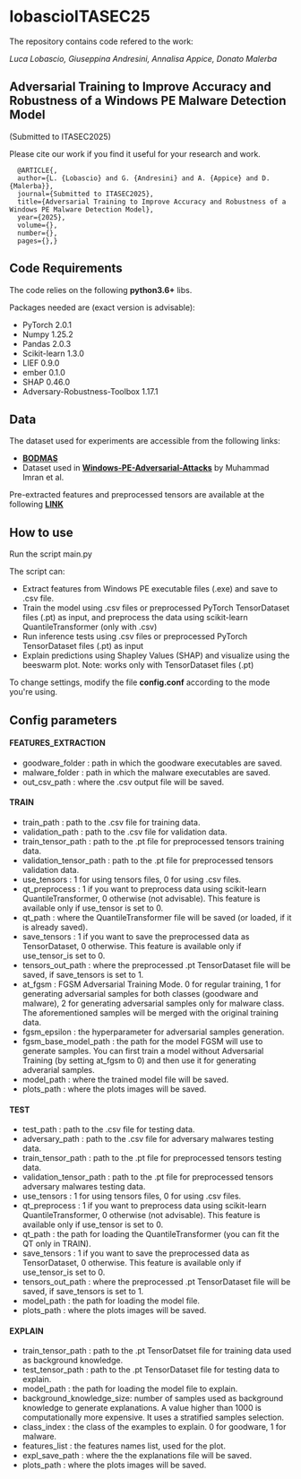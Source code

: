 # lobascioITASEC25

The repository contains code refered to the work:

_Luca Lobascio, Giuseppina Andresini, Annalisa Appice, Donato Malerba_

## Adversarial Training to Improve Accuracy and Robustness of a Windows PE Malware Detection Model
(Submitted to ITASEC2025)

Please cite our work if you find it useful for your research and work.
```
  @ARTICLE{, 
  author={L. {Lobascio} and G. {Andresini} and A. {Appice} and D. {Malerba}}, 
  journal={Submitted to ITASEC2025}, 
  title={Adversarial Training to Improve Accuracy and Robustness of a Windows PE Malware Detection Model}, 
  year={2025}, 
  volume={}, 
  number={}, 
  pages={},}
```

## Code Requirements

The code relies on the following **python3.6+** libs.

Packages needed are (exact version is advisable):
* PyTorch 2.0.1
* Numpy 1.25.2
* Pandas 2.0.3
* Scikit-learn 1.3.0
* LIEF 0.9.0
* ember 0.1.0
* SHAP 0.46.0
* Adversary-Robustness-Toolbox 1.17.1

## Data
The dataset used for experiments are accessible from the following links:
- [__BODMAS__](https://whyisyoung.github.io/BODMAS/)
- Dataset used in [__Windows-PE-Adversarial-Attacks__](https://github.com/MuhammdImran/Windows-PE-Adversarial-Attacks) by Muhammad Imran et al.

Pre-extracted features and preprocessed tensors are available at the following [__LINK__](https://unibari-my.sharepoint.com/:f:/g/personal/l_lobascio4_alumni_uniba_it/EllU1CnqXGZLqvPHxdhEHIIBbStAXmeSO7E_cNId4m8Meg?e=QeaCWz)

## How to use
Run the script main.py

The script can:
* Extract features from Windows PE executable files (.exe) and save to .csv file.
* Train the model using .csv files or preprocessed PyTorch TensorDataset files (.pt) as input, and preprocess the data using scikit-learn QuantileTransformer (only with .csv)
* Run inference tests using .csv files or preprocessed PyTorch TensorDataset files (.pt) as input
* Explain predictions using Shapley Values (SHAP) and visualize using the beeswarm plot. Note: works only with TensorDataset files (.pt)

To change settings, modify the file __config.conf__ according to the mode you're using.

## Config parameters

#### FEATURES_EXTRACTION
  - goodware_folder : path in which the goodware executables are saved.
  - malware_folder : path in which the malware executables are saved.
  - out_csv_path : where the .csv output file will be saved.

#### TRAIN
  - train_path : path to the .csv file for training data.
  - validation_path : path to the .csv file for validation data.
  - train_tensor_path : path to the .pt file for preprocessed tensors training data.
  - validation_tensor_path : path to the .pt file for preprocessed tensors validation data.
  - use_tensors : 1 for using tensors files, 0 for using .csv files.
  - qt_preprocess : 1 if you want to preprocess data using scikit-learn QuantileTransformer, 0 otherwise (not advisable). This feature is available only if use_tensor is set to 0.
  - qt_path : where the QuantileTransformer file will be saved (or loaded, if it is already saved).
  - save_tensors : 1 if you want to save the preprocessed data as TensorDataset, 0 otherwise. This feature is available only if use_tensor_is set to 0. 
  - tensors_out_path : where the preprocessed .pt TensorDataset file will be saved, if save_tensors is set to 1.
  - at_fgsm : FGSM Adversarial Training Mode. 0 for regular training, 1 for generating adversarial samples for both classes (goodware and malware), 2 for generating adversarial samples only for malware class. The     aforementioned samples will be merged with the original training data.
  - fgsm_epsilon : the hyperparameter for adversarial samples generation.
  - fgsm_base_model_path : the path for the model FGSM will use to generate samples. You can first train a model without Adversarial Training (by setting at_fgsm to 0) and then use it for generating adverarial samples.
  - model_path : where the trained model file will be saved.
  - plots_path : where the plots images will be saved.

#### TEST
  - test_path : path to the .csv file for testing data.
  - adversary_path : path to the .csv file for adversary malwares testing data.
  - train_tensor_path : path to the .pt file for preprocessed tensors testing data.
  - validation_tensor_path : path to the .pt file for preprocessed tensors adversary malwares testing data.
  - use_tensors : 1 for using tensors files, 0 for using .csv files.
  - qt_preprocess : 1 if you want to preprocess data using scikit-learn QuantileTransformer, 0 otherwise (not advisable). This feature is available only if use_tensor is set to 0.
  - qt_path : the path for loading the QuantileTransformer (you can fit the QT only in TRAIN).
  - save_tensors : 1 if you want to save the preprocessed data as TensorDataset, 0 otherwise. This feature is available only if use_tensor_is set to 0. 
  - tensors_out_path : where the preprocessed .pt TensorDataset file will be saved, if save_tensors is set to 1.
  - model_path : the path for loading the model file.
  - plots_path : where the plots images will be saved.

#### EXPLAIN
  - train_tensor_path : path to the .pt TensorDatset file for training data used as background knowledge.
  - test_tensor_path : path to the .pt TensorDataset file for testing data to explain.
  - model_path : the path for loading the model file to explain.
  - background_knowledge_size: number of samples used as background knowledge to generate explanations. A value higher than 1000 is computationally more expensive. It uses a stratified samples selection.
  - class_index : the class of the examples to explain. 0 for goodware, 1 for malware.
  - features_list : the features names list, used for the plot.
  - expl_save_path : where the the explanations file will be saved.
  - plots_path : where the plots images will be saved.

